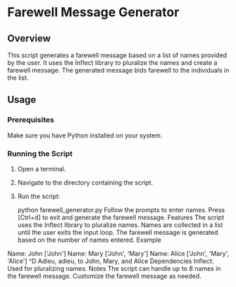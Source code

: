 # Farewell Message Generator

## Overview

This script generates a farewell message based on a list of names provided by the user. It uses the Inflect library to pluralize the names and create a farewell message. The generated message bids farewell to the individuals in the list.

## Usage

### Prerequisites

Make sure you have Python installed on your system.

### Running the Script

1. Open a terminal.
2. Navigate to the directory containing the script.
3. Run the script:

   python farewell_generator.py
Follow the prompts to enter names. Press [Ctrl+d] to exit and generate the farewell message.
Features
The script uses the Inflect library to pluralize names.
Names are collected in a list until the user exits the input loop.
The farewell message is generated based on the number of names entered.
Example


Name: John
['John']
Name: Mary
['John', 'Mary']
Name: Alice
['John', 'Mary', 'Alice']
^D
Adieu, adieu, to John, Mary, and Alice
Dependencies
Inflect: Used for pluralizing names.
Notes
The script can handle up to 8 names in the farewell message.
Customize the farewell message as needed.
